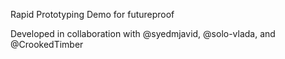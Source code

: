 Rapid Prototyping Demo for futureproof

Developed in collaboration with @syedmjavid, @solo-vlada, and @CrookedTimber
